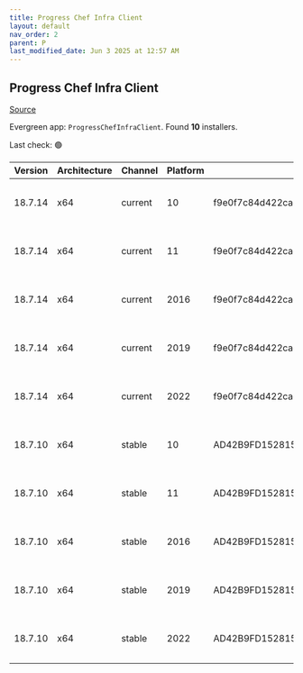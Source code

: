 ```yaml
---
title: Progress Chef Infra Client
layout: default
nav_order: 2
parent: P
last_modified_date: Jun 3 2025 at 12:57 AM
---
```


## Progress Chef Infra Client

[Source](https://www.chef.io/products/chef-infra)

Evergreen app: `ProgressChefInfraClient`. Found **10** installers.

Last check: 🟢

| Version | Architecture | Channel | Platform | Sha256                                                           | URI                                                                                                                                                                                              |
| ------- | ------------ | ------- | -------- | ---------------------------------------------------------------- | ------------------------------------------------------------------------------------------------------------------------------------------------------------------------------------------------ |
| 18.7.14 | x64          | current | 10       | f9e0f7c84d422caefaa0fe9eb1a90645f99971463ca2c8c7095ccfd7a5563288 | [https://packages.chef.io/files/current/chef/18.7.14/windows/10/chef-client-18.7.14-1-x64.msi](https://packages.chef.io/files/current/chef/18.7.14/windows/10/chef-client-18.7.14-1-x64.msi)     |
| 18.7.14 | x64          | current | 11       | f9e0f7c84d422caefaa0fe9eb1a90645f99971463ca2c8c7095ccfd7a5563288 | [https://packages.chef.io/files/current/chef/18.7.14/windows/11/chef-client-18.7.14-1-x64.msi](https://packages.chef.io/files/current/chef/18.7.14/windows/11/chef-client-18.7.14-1-x64.msi)     |
| 18.7.14 | x64          | current | 2016     | f9e0f7c84d422caefaa0fe9eb1a90645f99971463ca2c8c7095ccfd7a5563288 | [https://packages.chef.io/files/current/chef/18.7.14/windows/2016/chef-client-18.7.14-1-x64.msi](https://packages.chef.io/files/current/chef/18.7.14/windows/2016/chef-client-18.7.14-1-x64.msi) |
| 18.7.14 | x64          | current | 2019     | f9e0f7c84d422caefaa0fe9eb1a90645f99971463ca2c8c7095ccfd7a5563288 | [https://packages.chef.io/files/current/chef/18.7.14/windows/2019/chef-client-18.7.14-1-x64.msi](https://packages.chef.io/files/current/chef/18.7.14/windows/2019/chef-client-18.7.14-1-x64.msi) |
| 18.7.14 | x64          | current | 2022     | f9e0f7c84d422caefaa0fe9eb1a90645f99971463ca2c8c7095ccfd7a5563288 | [https://packages.chef.io/files/current/chef/18.7.14/windows/2022/chef-client-18.7.14-1-x64.msi](https://packages.chef.io/files/current/chef/18.7.14/windows/2022/chef-client-18.7.14-1-x64.msi) |
| 18.7.10 | x64          | stable  | 10       | AD42B9FD152815C778C80FC12F0B24643677C097130F62AB70E73CC5A837A9B4 | [https://packages.chef.io/files/stable/chef/18.7.10/windows/10/chef-client-18.7.10-1-x64.msi](https://packages.chef.io/files/stable/chef/18.7.10/windows/10/chef-client-18.7.10-1-x64.msi)       |
| 18.7.10 | x64          | stable  | 11       | AD42B9FD152815C778C80FC12F0B24643677C097130F62AB70E73CC5A837A9B4 | [https://packages.chef.io/files/stable/chef/18.7.10/windows/11/chef-client-18.7.10-1-x64.msi](https://packages.chef.io/files/stable/chef/18.7.10/windows/11/chef-client-18.7.10-1-x64.msi)       |
| 18.7.10 | x64          | stable  | 2016     | AD42B9FD152815C778C80FC12F0B24643677C097130F62AB70E73CC5A837A9B4 | [https://packages.chef.io/files/stable/chef/18.7.10/windows/11/chef-client-18.7.10-1-x64.msi](https://packages.chef.io/files/stable/chef/18.7.10/windows/11/chef-client-18.7.10-1-x64.msi)       |
| 18.7.10 | x64          | stable  | 2019     | AD42B9FD152815C778C80FC12F0B24643677C097130F62AB70E73CC5A837A9B4 | [https://packages.chef.io/files/stable/chef/18.7.10/windows/11/chef-client-18.7.10-1-x64.msi](https://packages.chef.io/files/stable/chef/18.7.10/windows/11/chef-client-18.7.10-1-x64.msi)       |
| 18.7.10 | x64          | stable  | 2022     | AD42B9FD152815C778C80FC12F0B24643677C097130F62AB70E73CC5A837A9B4 | [https://packages.chef.io/files/stable/chef/18.7.10/windows/11/chef-client-18.7.10-1-x64.msi](https://packages.chef.io/files/stable/chef/18.7.10/windows/11/chef-client-18.7.10-1-x64.msi)       |
